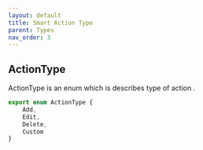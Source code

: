 ```yaml
---
layout: default
title: Smart Action Type
parent: Types
nav_order: 3
---
```


## ActionType

ActionType is an enum which is describes type of action .

```javascript
export enum ActionType {
    Add,
    Edit,
    Delete,
    Custom
}
```
